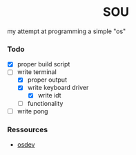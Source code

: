 <div align="center">
    <h1>
      SOU
    </h1>
</div>

my attempt at programming a simple "os"

### Todo

- [x] proper build script
- [ ] write terminal
  - [x] proper output
  - [x] write keyboard driver
    - [x] write idt
  - [ ] functionality
- [ ] write pong

### Ressources

- [osdev](https://wiki.osdev.org/Expanded_Main_Page)
